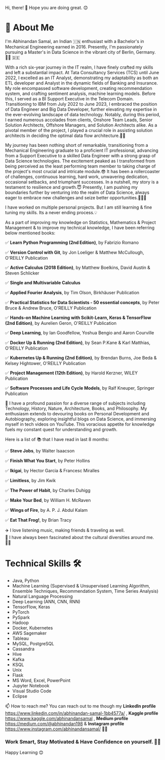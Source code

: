 Hi, there! 👋 Hope you are doing great. 😊

# 🚀 About Me

I'm Abhinandan Samal, an Indian 🇮🇳 enthusiast with a Bachelor's in Mechanical Engineering earned in 2016. Presently, I'm passionately pursuing a Master's in Data Science in the vibrant city of Berlin, Germany.🧑‍🎓 🇩🇪

With a rich six-year journey in the IT realm, I have finely crafted my skills and left a substantial impact. At Tata Consultancy Services (TCS) until June 2022, I excelled as an IT Analyst, demonstrating my adaptability as both an ETL developer and Analyst in the dynamic fields of Banking and Insurance. My role encompassed software development, creating recommendation system, and crafting sentiment analysis, machine learning models. Before this, I served as a BI Support Executive in the Telecom Domain. Transitioning to IBM from July 2022 to June 2023, I embraced the position of Data Engineer and Big Data Developer, further elevating my expertise in the ever-evolving landscape of data technology. Notably, during this period, I earned numerous accolades from clients, Onshore Team Leads, Senior Solution Architects, Offshore Managers, and Solution Architects alike. As a pivotal member of the project, I played a crucial role in assisting solution architects in deciding the optimal data flow architecture.👨‍💻

My journey has been nothing short of remarkable, transitioning from a Mechanical Engineering graduate to a proficient IT professional, advancing from a Support Executive to a skilled Data Engineer with a strong grasp of Data Science technologies. The excitement peaked as I transformed from being perceived as the least performing team member to taking charge of the project's most crucial and intricate module.😎 It has been a rollercoaster of challenges, continuous learning, hard work, unwavering dedication, occasional setbacks, and triumphant successes. In a nutshell, my story is a testament to resilience and growth.😇 Presently, I am pushing my boundaries further by venturing into the realm of Data Science, always eager to embrace new challenges and seize better opportunities.💪👨‍💻

I have worked on multiple personal projects. But I am still learning & fine tuning my skills. Its a never ending process.💡

As a part of improving my knowledge on Statistics, Mathematics & Project Management & to improve my technical knowledge, I have been referring below mentioned books:

✅ __Learn Python Programming (2nd Edition)__, by Fabrizio Romano

✅ __Version Control with Git__, by Jon Loeliger & Matthew McCullough, O'REILLY Publication

✅ __Active Calculus (2018 Edition)__, by Matthew Boelkins, David Austin & Steven Schlicker

✅ __Single and Multivariable Calculus__

✅ __Applied Fourier Analysis__, by Tim Olson, Birkhäuser Publication

✅ __Practical Statistics for Data Scientists - 50 essential concepts__, by Peter Bruce & Andrew Bruce, O'REILLY Publication

✅ __Hands-on Machine Learning with Scikit-Learn, Keras & TensorFlow (2nd Edition)__, by Aurelien Geron, O'REILLY Publication

✅ __Deep Learning__, by Ian Goodfellow, Yoshua Bengio and Aaron Courville

✅ __Docker Up & Running (2nd Edition)__, by Sean P.Kane & Karl Matthias, O'REILLY Publication

✅ __Kubernetes Up & Running (2nd Edition)__, by Brendan Burns, Joe Beda & Kelsey Hightower, O'REILLY Publication

✅ __Project Management (12th Edition)__, by Harold Kerzner, WILEY Publication

✅ __Software Processes and Life Cycle Models__, by Ralf Kneuper, Springer Publication

📌 I have a profound passion for a diverse range of subjects including Technology, History, Nature, Architecture, Books, and Philosophy. My enthusiasm extends to devouring books on Personal Development and Autobiography, exploring insightful blogs on Data Science, and immersing myself in tech videos on YouTube. This voracious appetite for knowledge fuels my constant quest for understanding and growth. 

Here is a list of 📚 that I have read in last 8 months:  

✅ __Steve Jobs__, by Walter Isaacson  

✅ __Finish What You Start__, by Peter Hollins  

✅ __Ikigai__, by Hector Garcia & Francesc Miralles  

✅ __Limitless__, by Jim Kwik  

✅ __The Power of Habit__, by Charles Duhigg  

✅ __Make Your Bed__, by William H. McRaven  

✅ __Wings of Fire__, by A. P. J. Abdul Kalam  

✅ __Eat That Frog!__, by Brian Tracy

✈️ I love listening music, making friends & traveling as well.  
👀 I have always been fascinated about the cultural diversities around me. 🫶🏼

# Technical Skills 🛠️
- Java, Python  
- Machine Learning (Supervised & Unsupervised Learning Algorithm, Ensemble Techniques, Recommendation System, Time Series Analysis)  
- Natural Language Processing
- Deep Learning (ANN, CNN, RNN)
- TensorFlow, Keras
- PyTorch
- PySpark
- Hadoop
- Docker, Kubernetes
- AWS Sagemaker
- Tableau
- MySQL, PostgreSQL  
- Cassandra
- Hive   
- Kafka
- KSQL
- Unix
- Flask
- MS Word, Excel, PowerPoint  
- Jupyter Notebook  
- Visual Studio Code  
- Eclipse


📫 How to reach me?  You can reach out to me though my **LinkedIn profile** https://www.linkedin.com/in/abhinandan-samal-1bb4577a/ , **Kaggle profile** https://www.kaggle.com/abhinandansamal , **Medium profile** https://medium.com/@abhinandan198 & **Instagram profile** https://www.instagram.com/abhinandansamal/ 🤳🏼

### Work Smart, Stay Motivated & Have Confidence on yourself. 💪🏼
Happy Learning 😊
